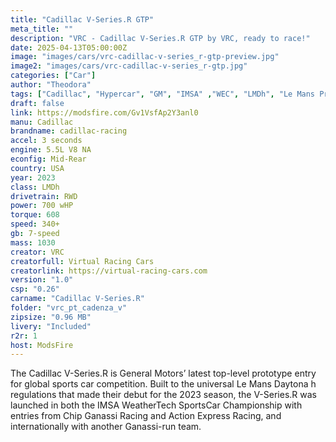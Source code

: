 ```yaml
---
title: "Cadillac V-Series.R GTP"
meta_title: ""
description: "VRC - Cadillac V-Series.R GTP by VRC, ready to race!"
date: 2025-04-13T05:00:00Z
image: "images/cars/vrc-cadillac-v-series_r-gtp-preview.jpg"
image2: "images/cars/vrc-cadillac-v-series_r-gtp.jpg"
categories: ["Car"]
author: "Theodora"
tags: ["Cadillac", "Hypercar", "GM", "IMSA" ,"WEC", "LMDh", "Le Mans Prototype", "VRC", "USA", "R2R"]
draft: false
link: https://modsfire.com/Gv1VsfAp2Y3anl0
manu: Cadillac
brandname: cadillac-racing
accel: 3 seconds
engine: 5.5L V8 NA
econfig: Mid-Rear
country: USA
year: 2023
class: LMDh
drivetrain: RWD
power: 700 wHP
torque: 608
speed: 340+ 
gb: 7-speed
mass: 1030 
creator: VRC
creatorfull: Virtual Racing Cars
creatorlink: https://virtual-racing-cars.com
version: "1.0"
csp: "0.26"
carname: "Cadillac V-Series.R"
folder: "vrc_pt_cadenza_v"
zipsize: "0.96 MB"
livery: "Included"
r2r: 1
host: ModsFire
---
```


The Cadillac V-Series.R is General Motors’ latest top-level prototype entry for global sports car competition. Built to the universal Le Mans Daytona h regulations that made their debut for the 2023 season, the V-Series.R was launched in both the IMSA WeatherTech SportsCar Championship with entries from Chip Ganassi Racing and Action Express Racing, and internationally with another Ganassi-run team.
